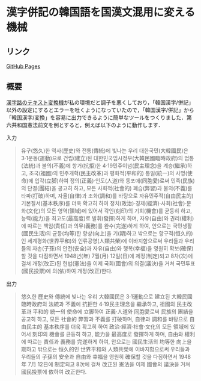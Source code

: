 # 漢字併記の韓国語を国漢文混用に変える機械
## リンク
[GitHub Pages](https://leenamgwang.github.io/kr-hanja-byeonggi/)
## 概要
[漢字路のテキスト変換機](http://hanjaro.juntong.or.kr/text_translater.aspx?hu=1)が私の環境だと調子を悪くしており，「韓国漢字/併記」以外の設定にするとエラーを吐くようになっていたので，「韓国漢字/併記」から「韓国漢字/変換」を容易に出力できるように簡単なツールをつくりました．第六共和国憲法前文を例とすると，例えば以下のように動作します．  

入力
> 유구(悠久)한 역사(歷史)와 전통(傳統)에 빛나는 우리 대한국민(大韓國民)은 3·1운동(運動)으로 건립(建立)된 대한민국임시정부(大韓民國臨時政府)의 법통(法統)과 불의(不義)에 항거(抗拒)한 4·19민주이념(民主理念)을 계승(繼承)하고, 조국(祖國)의 민주개혁(民主改革)과 평화적(平和的) 통일(統一)의 사명(使命)에 입각(立脚)하여 정의(正義)·인도(人道)와 동포애(同胞愛)로써 민족(民族)의 단결(團結)을 공고히 하고, 모든 사회적(社會的) 폐습(弊習)과 불의(不義)를 타파(打破)하며, 자율(自律)과 조화(調和)를 바탕으로 자유민주적(自由民主的) 기본질서(基本秩序)를 더욱 확고히 하여 정치(政治)·경제(經濟)·사회(社會)·문화(文化)의 모든 영역(領域)에 있어서 각인(刻印)의 기회(機會)를 균등히 하고, 능력(能力)을 최고도(最高度)로 발휘(發揮)하게 하며, 자유(自由)와 권리(權利)에 따르는 책임(責任)과 의무(義務)를 완수(完遂)하게 하여, 안으로는 국민생활(國民生活)의 균등(均等)한 향상(向上)을 기(期)하고 밖으로는 항구적(恒久的)인 세계평화(世界平和)와 인류공영(人類共榮)에 이바지함으로써 우리들과 우리들의 자손(子孫)의 안전(安全)과 자유(自由)와 행복(幸福)을 영원히 확보(確保)할 것을 다짐하면서 1948년(年) 7월(月) 12일(日)에 제정(制定)되고 8차(次)에 걸쳐 개정(改正)된 헌법(憲法)을 이제 국회(國會)의 의결(議決)을 거쳐 국민투표(國民投票)에 의(依)하여 개정(改正)한다.  
  
出力
> 悠久한 歷史와 傳統에 빛나는 우리 大韓國民은 3·1運動으로 建立된 大韓民國臨時政府의 法統과 不義에 抗拒한 4·19民主理念을 繼承하고, 祖國의 民主改革과 平和的 統一의 使命에 立脚하여 正義·人道와 同胞愛로써 民族의 團結을 공고히 하고, 모든 社會的 弊習과 不義를 打破하며, 自律과 調和를 바탕으로 自由民主的 基本秩序를 더욱 확고히 하여 政治·經濟·社會·文化의 모든 領域에 있어서 刻印의 機會를 균등히 하고, 能力을 最高度로 發揮하게 하며, 自由와 權利에 따르는 責任과 義務를 完遂하게 하여, 안으로는 國民生活의 均等한 向上을 期하고 밖으로는 恒久的인 世界平和와 人類共榮에 이바지함으로써 우리들과 우리들의 子孫의 安全과 自由와 幸福을 영원히 確保할 것을 다짐하면서 1948年 7月 12日에 制定되고 8次에 걸쳐 改正된 憲法을 이제 國會의 議決을 거쳐 國民投票에 依하여 改正한다.